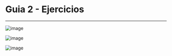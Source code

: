 <h1>Guia 2 - Ejercicios</h1>

<hr />

![image](https://user-images.githubusercontent.com/54969894/114094393-a3760500-9892-11eb-86d9-2b25930aa901.png)

![image](https://user-images.githubusercontent.com/54969894/114094423-ab35a980-9892-11eb-90df-0fd2b2237762.png)

![image](https://user-images.githubusercontent.com/54969894/114094481-be487980-9892-11eb-9bb6-6efb323938d8.png)
